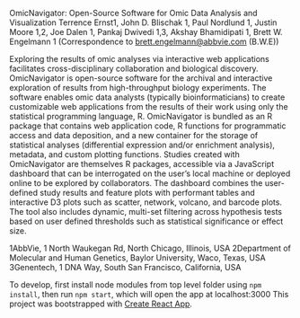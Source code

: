 OmicNavigator: Open-Source Software for Omic Data Analysis and Visualization
Terrence Ernst1, John D. Blischak 1, Paul Nordlund 1, Justin Moore 1,2, Joe Dalen 1, Pankaj Dwivedi 1,3, Akshay Bhamidipati 1, Brett W. Engelmann 1 (Correspondence to brett.engelmann@abbvie.com (B.W.E))

Exploring the results of omic analyses via interactive web applications facilitates cross-disciplinary collaboration and biological discovery. OmicNavigator is open-source software for the archival and interactive exploration of results from high-throughput biology experiments. The software enables omic data analysts (typically bioinformaticians) to create customizable web applications from the results of their work using only the statistical programming language, R. OmicNavigator is bundled as an R package that contains web application code, R functions for programmatic access and data deposition, and a new container for the storage of statistical analyses (differential expression and/or enrichment analysis), metadata, and custom plotting functions. Studies created with OmicNavigator are themselves R packages, accessible via a JavaScript dashboard that can be interrogated on the user’s local machine or deployed online to be explored by collaborators. The dashboard combines the user-defined study results and feature plots with performant tables and interactive D3 plots such as scatter, network, volcano, and barcode plots. The tool also includes dynamic, multi-set filtering across hypothesis tests based on user defined thresholds such as statistical significance or effect size.

1AbbVie, 1 North Waukegan Rd, North Chicago, Illinois, USA
2Department of Molecular and Human Genetics, Baylor University, Waco, Texas, USA
3Genentech, 1 DNA Way, South San Francisco, California, USA

To develop, first install node modules from top level folder using `npm install`, then run `npm start`, which will open the app at localhost:3000
This project was bootstrapped with [Create React App](https://github.com/facebookincubator/create-react-app).
